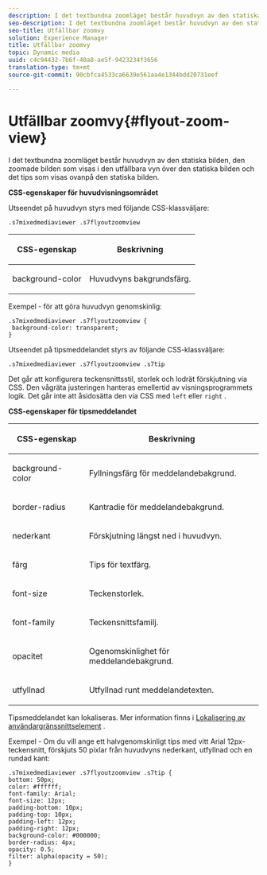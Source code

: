 ```yaml
---
description: I det textbundna zoomläget består huvudvyn av den statiska bilden, den zoomade bilden som visas i den utfällbara vyn över den statiska bilden och det tips som visas ovanpå den statiska bilden.
seo-description: I det textbundna zoomläget består huvudvyn av den statiska bilden, den zoomade bilden som visas i den utfällbara vyn över den statiska bilden och det tips som visas ovanpå den statiska bilden.
seo-title: Utfällbar zoomvy
solution: Experience Manager
title: Utfällbar zoomvy
topic: Dynamic media
uuid: c4c94432-7b6f-40a8-ae5f-9423234f3656
translation-type: tm+mt
source-git-commit: 90cbfca4533ca6639e561aa4e1344bdd20731eef

---
```



# Utfällbar zoomvy{#flyout-zoom-view}

I det textbundna zoomläget består huvudvyn av den statiska bilden, den zoomade bilden som visas i den utfällbara vyn över den statiska bilden och det tips som visas ovanpå den statiska bilden.

<!--<a id="section_061E550C1C1D4DB2BD663A898895B38C"></a>-->

**CSS-egenskaper för huvudvisningsområdet**

Utseendet på huvudvyn styrs med följande CSS-klassväljare:

```
.s7mixedmediaviewer .s7flyoutzoomview
```

<table id="table_94EE3F5BBE4547C0B4943471CEE7EDE4"> 
 <thead> 
  <tr> 
   <th colname="col1" class="entry"> <p> CSS-egenskap </p> </th> 
   <th colname="col2" class="entry"> <p>Beskrivning </p> </th> 
  </tr> 
 </thead>
 <tbody> 
  <tr> 
   <td colname="col1"> <p> <span class="codeph"> background-color </span> </p> </td> 
   <td colname="col2"> <p> Huvudvyns bakgrundsfärg. </p> </td> 
  </tr> 
 </tbody> 
</table>

Exempel - för att göra huvudvyn genomskinlig:

```
.s7mixedmediaviewer .s7flyoutzoomview { 
 background-color: transparent; 
}
```

<!--<a id="section_FD07AB77593748F99DC6C42ED20A61EC"></a>-->

Utseendet på tipsmeddelandet styrs av följande CSS-klassväljare:

```
.s7mixedmediaviewer .s7flyoutzoomview .s7tip
```

Det går att konfigurera teckensnittsstil, storlek och lodrät förskjutning via CSS. Den vågräta justeringen hanteras emellertid av visningsprogrammets logik. Det går inte att åsidosätta den via CSS med `left` eller `right` .

**CSS-egenskaper för tipsmeddelandet**

<table id="table_5417B0C0343747649502629F43DF231A"> 
 <thead> 
  <tr> 
   <th colname="col1" class="entry"> <p>CSS-egenskap </p> </th> 
   <th colname="col2" class="entry"> <p>Beskrivning </p> </th> 
  </tr> 
 </thead>
 <tbody> 
  <tr> 
   <td colname="col1"> <p> <span class="codeph"> background-color </span> </p> </td> 
   <td colname="col2"> <p>Fyllningsfärg för meddelandebakgrund. </p> </td> 
  </tr> 
  <tr> 
   <td colname="col1"> <p> <span class="codeph"> border-radius </span> </p> </td> 
   <td colname="col2"> <p> Kantradie för meddelandebakgrund. </p> </td> 
  </tr> 
  <tr> 
   <td colname="col1"> <p> <span class="codeph"> nederkant </span> </p> </td> 
   <td colname="col2"> <p> Förskjutning längst ned i huvudvyn. </p> </td> 
  </tr> 
  <tr> 
   <td colname="col1"> <p> <span class="codeph"> färg </span> </p> </td> 
   <td colname="col2"> <p>Tips för textfärg. </p> </td> 
  </tr> 
  <tr> 
   <td colname="col1"> <p> <span class="codeph"> font-size </span> </p> </td> 
   <td colname="col2"> <p>Teckenstorlek. </p> </td> 
  </tr> 
  <tr> 
   <td colname="col1"> <p> <span class="codeph"> font-family </span> </p> </td> 
   <td colname="col2"> <p>Teckensnittsfamilj. </p> </td> 
  </tr> 
  <tr> 
   <td colname="col1"> <p> <span class="codeph"> opacitet </span> </p> </td> 
   <td colname="col2"> <p> Ogenomskinlighet för meddelandebakgrund. </p> </td> 
  </tr> 
  <tr> 
   <td colname="col1"> <p> <span class="codeph"> utfyllnad </span> </p> </td> 
   <td colname="col2"> <p> Utfyllnad runt meddelandetexten. </p> </td> 
  </tr> 
 </tbody> 
</table>

Tipsmeddelandet kan lokaliseras. Mer information finns i [Lokalisering av användargränssnittselement](../../../c-html5-s7-aem-asset-viewers/c-html5-mixedmedia-viewer-about/c-html5-mixedmedia-viewer-localization.md#concept-16262b8096474d6c9c018c3e99110dd1) .

Exempel - Om du vill ange ett halvgenomskinligt tips med vitt Arial 12px-teckensnitt, förskjuts 50 pixlar från huvudvyns nederkant, utfyllnad och en rundad kant:

```
.s7mixedmediaviewer .s7flyoutzoomview .s7tip { 
bottom: 50px; 
color: #ffffff; 
font-family: Arial; 
font-size: 12px; 
padding-bottom: 10px; 
padding-top: 10px; 
padding-left: 12px; 
padding-right: 12px; 
background-color: #000000; 
border-radius: 4px; 
opacity: 0.5; 
filter: alpha(opacity = 50); 
}
```

